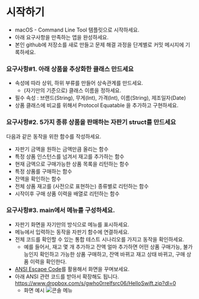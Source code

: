 
# 시작하기
- macOS - Command Line Tool 템플릿으로 시작하세요.
- 아래 요구사항을 만족하는 앱을 완성하세요.
- 본인 github에 저장소를 새로 만들고 문제 해결 과정을 단계별로 커밋 메시지에 기록하세요.

###  요구사항#1. 아래 상품을 추상화한 클래스 만드세요
- 속성에 따라 상위, 하위 부류를 만들어 상속관계를 만드세요.
	- (자기만의 기준으로) 클래스 이름을 정하세요.
- 필수 속성 : 브랜드(String), 무게(Int), 가격(Int), 이름(String), 제조일자(Date)
- 상품 클래스에 비교를 위해서 Protocol Equatable 을 추가하고 구현하세요.

### 요구사항#2.  5가지 종류 상품을 판매하는 자판기 struct를 만드세요
다음과 같은 동작을 위한 함수를 작성하세요.
- 자판기 금액을 원하는 금액만큼 올리는 함수
- 특정 상품 인스턴스를 넘겨서 재고를 추가하는 함수
- 현재 금액으로 구매가능한 상품 목록을 리턴하는 함수
- 특정 상품를 구매하는 함수
- 잔액을 확인하는 함수
- 전체 상품 재고를 (사전으로 표현하는) 종류별로 리턴하는 함수
- 시작이후 구매 상품 이력을 배열로 리턴하는 함수

### 요구사항#3.  main에서 메뉴를 구성하세요.
- 자판기 화면을 자기만의 방식으로 메뉴를 표시하세요.
- 메뉴에서 입력하는 동작을 자판기 함수에 연결하세요.
- 전체 코드를 확인할 수 있는 통합 테스트 시나리오를 가지고 동작을 확인하세요.
	- 예를 들어서, 재고 몇 개 추가하고 잔액 얼마 추가하면 어떤 상품 구매가능, 불가능인지 확인하고 가능한 상품 구매하고, 잔액 바뀌고 재고 상태 바뀌고, 구매 상품 이력을 확인한다.
- [ANSI Escape Code](https://en.wikipedia.org/wiki/ANSI_escape_code)를 활용해서 화면을 꾸며보세요.
- 아래 ANSI 관련 코드를 받아서 확장해도 됩니다.
https://www.dropbox.com/s/gwho0rrelfsrc06/HelloSwift.zip?dl=0
	- 화면 예시
	![콘솔 메뉴](http://public.codesquad.kr/jk/level2-console-menu.png)

